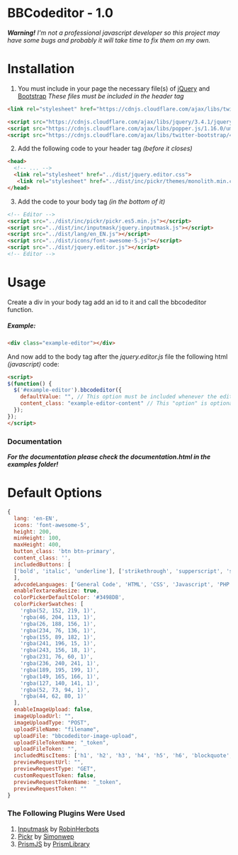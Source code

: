 # BBCodeditor - 1.0
_**Warning!** I'm not a professional javascript developer so this project may have some bugs and probably it will take time to fix them on my own._

# Installation
1. You must include in your page the necessary file(s) of [jQuery](https://jquery.com/) and [Bootstrap](https://getbootstrap.com/) *These files must be included in the header tag*
```html
<link rel="stylesheet" href="https://cdnjs.cloudflare.com/ajax/libs/twitter-bootstrap/4.4.1/css/bootstrap.css">

<script src="https://cdnjs.cloudflare.com/ajax/libs/jquery/3.4.1/jquery.min.js"></script>
<script src="https://cdnjs.cloudflare.com/ajax/libs/popper.js/1.16.0/umd/popper.min.js"></script>
<script src="https://cdnjs.cloudflare.com/ajax/libs/twitter-bootstrap/4.4.1/js/bootstrap.min.js"></script>
``` 
2. Add the following code to your header tag *(before it closes)*
```html
<head>
  <!-- ... -->
  <link rel="stylesheet" href="../dist/jquery.editor.css">
   <link rel="stylesheet" href="../dist/inc/pickr/themes/monolith.min.css">
</head>
```
3. Add the code to your body tag *(in the bottom of it)*
```html
<!-- Editor -->
<script src="../dist/inc/pickr/pickr.es5.min.js"></script>
<script src="../dist/inc/inputmask/jquery.inputmask.js"></script>
<script src="../dist/lang/en_EN.js"></script>
<script src="../dist/icons/font-awesome-5.js"></script>
<script src="../dist/jquery.editor.js"></script>
<!-- Editor -->
```

# Usage
Create a div in your body tag add an id to it and call the bbcodeditor function.
##### Example:
```html
<div class="example-editor"></div>
```
And now add to the body tag after the *jquery.editor.js* file the following html *(javascript)* code:
```html
<script>
$(function() {
  $('#example-editor').bbcodeditor({
    defaultValue: "", // This option must be included whenever the editor is called (it can be left empty) !important
    content_class: "example-editor-content" // This "option" is optional but you must call it if you want the get the value of the content area (editor)
  });
});
</script>
```
### Documentation
**_For the documentation please check the documentation.html in the examples folder!_**

# Default Options
```javascript
{
  lang: 'en-EN',
  icons: 'font-awesome-5',
  height: 200,
  minHeight: 100,
  maxHeight: 400,
  button_class: 'btn btn-primary',
  content_class: '', 
  includedButtons: [
  ['bold', 'italic', 'underline'], ['strikethrough', 'supperscript', 'subscript'], ['font-name', 'font-size', 'color'], ['unordered-list', 'ordered-list', 'align'], ['link', 'image', 'media'], ['misc', 'advcode', 'table']
  ],
  advcodeLanguages: ['General Code', 'HTML', 'CSS', 'Javascript', 'PHP', 'XML', 'JSON', 'SQL', 'Ruby', 'Python', 'Java', 'C', 'C#', 'C++', 'Lua', 'Markdown', 'Yaml'],
  enableTextareaResize: true,
  colorPickerDefaultColor: '#3498DB',
  colorPickerSwatches: [
    'rgba(52, 152, 219, 1)',
    'rgba(46, 204, 113, 1)',
    'rgba(26, 188, 156, 1)',
    'rgba(234, 76, 136, 1)',
    'rgba(155, 89, 182, 1)',
    'rgba(241, 196, 15, 1)',
    'rgba(243, 156, 18, 1)',
    'rgba(231, 76, 60, 1)',
    'rgba(236, 240, 241, 1)',
    'rgba(189, 195, 199, 1)',
    'rgba(149, 165, 166, 1)',
    'rgba(127, 140, 141, 1)',
    'rgba(52, 73, 94, 1)',
    'rgba(44, 62, 80, 1)'
  ],
  enableImageUpload: false,
  imageUploadUrl: "",
  imageUploadType: "POST",
  uploadFileName: "filename",
  uploadFile: "bbcodeditor-image-upload",
  uploadFileTokenName: "_token",
  uploadFileToken: "",
  includedMiscItems: ['h1', 'h2', 'h3', 'h4', 'h5', 'h6', 'blockquote', 'code', 'linebreak'],
  previewRequestUrl: "",
  previewRequestType: "GET",
  customRequestToken: false,
  previewRequestTokenName: "_token",
  previewRequestToken: ""
}
```

### The Following Plugins Were Used

1. [Inputmask](http://robinherbots.github.io/Inputmask) by [RobinHerbots](https://github.com/RobinHerbots)
2. [Pickr](https://github.com/Simonwep/pickr) by [Simonwep](https://github.com/Simonwep)
3. [PrismJS](https://github.com/PrismLibrary/Prism) by [PrismLibrary](https://github.com/PrismLibrary)
